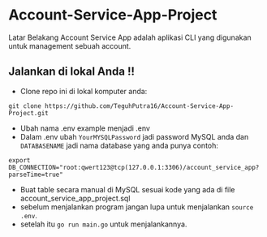 # Account-Service-App-Project
Latar Belakang
Account Service App adalah aplikasi CLI yang digunakan untuk management sebuah account.

## Jalankan di lokal Anda !!
- Clone repo ini di lokal komputer anda:
```
git clone https://github.com/TeguhPutra16/Account-Service-App-Project.git
```
- Ubah nama .env example menjadi .env
- Dalam .env ubah `YourMYSQLPassword` jadi password MySQL anda dan `DATABASENAME` jadi nama database yang anda punya contoh:
```
export DB_CONNECTION="root:qwert123@tcp(127.0.0.1:3306)/account_service_app?parseTime=true"
```
- Buat table secara manual di MySQL sesuai kode yang ada di file account_service_app_project.sql
- sebelum menjalankan program jangan lupa untuk menjalankan `source .env`.
- setelah itu `go run main.go` untuk menjalankannya.
